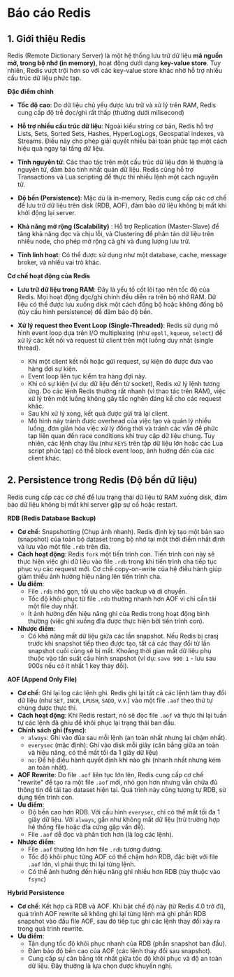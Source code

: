 # Báo cáo Redis 

## 1. Giới thiệu Redis

Redis (Remote Dictionary Server) là một hệ thống lưu trữ dữ liệu **mã nguồn mở, trong bộ nhớ (in memory)**, hoạt động dưới dạng **key-value store**. Tuy nhiên, Redis vượt trội hơn so với các key-value store khác nhờ hỗ trợ nhiều cấu trúc dữ liệu phức tạp. 

**Đặc điểm chính**

- **Tốc độ cao**: Do dữ liệu chủ yếu được lưu trữ và xử lý trên RAM, Redis cung cấp độ trễ đọc/ghi rất thấp (thường dưới milisecond)

- **Hỗ trợ nhiều cấu trúc dữ liệu**: Ngoài kiểu string cơ bản, Redis hỗ trợ Lists, Sets, Sorted Sets, Hashes, HyperLogLogs, Geospatial indexes, và Streams. Điều này cho phép giải quyết nhiều bài toán phức tạp một cách hiệu quả ngay tại tầng dữ liệu. 

- **Tính nguyên tử**: Các thao tác trên một cấu trúc dữ liệu đơn lẻ thường là nguyên tử, đảm bảo tính nhất quán dữ liệu. Redis cũng hỗ trợ Transactions và Lua scripting để thực thi nhiều lệnh một cách nguyên tử. 

- **Độ bền (Persistence)**: Mặc dù là in-memory, Redis cung cấp các cơ chế để lưu trữ dữ liệu trên disk (RDB, AOF), đảm bảo dữ liệu không bị mất khi khởi động lại server. 

- **Khả năng mở rộng (Scalability)** : Hỗ trợ Replication (Master-Slave) để tăng khả năng đọc và chịu lỗi, và Clustering để phân tán dữ liệu trên nhiều node, cho phép mở rộng cả ghi và đung lượng lưu trữ.

- **Tính linh hoạt**: Có thể được sử dụng như một database, cache, message broker, và nhiều vai trò khác. 

**Cơ chế hoạt động của Redis**

- **Lưu trữ dữ liệu trong RAM**: Đây là yếu tố cốt lõi tạo nên tốc độ của Redis. Mọi hoạt động đọc/ghi chính đều diễn ra trên bộ nhớ RAM. Dữ liệu có thể được lưu xuống disk một cách đồng bộ hoặc không đồng bộ (tùy cấu hình persistence) để đảm bảo độ bền. 

- **Xử lý request theo Event Loop (Single-Threaded)**: Redis sử dụng mô hình event loop dựa trên I/O multiplexing (như `epoll`, `kqueue`, `select`) để xử lý các kết nối và request từ client trên một luồng duy nhất (single thread). 

    - Khi một client kết nối hoặc gửi request, sự kiện đó được đưa vào hàng đợi sự kiện.
    - Event loop liên tục kiểm tra hàng đợi này.
    - Khi có sự kiện (ví dụ: dữ liệu đến từ socket), Redis xử lý lệnh tương ứng. Do các lệnh Redis thường rất nhanh (vì thao tác trên RAM), việc xử lý trên một luồng không gây tắc nghẽn đáng kể cho các request khác. 
    - Sau khi xử lý xong, kết quả được gửi trả lại client. 
    - Mô hình này tránh được overhead của việc tạo và quản lý nhiều luồng, đơn giản hóa việc xử lý đồng thời và tránh các vấn đề phức tạp liên quan đến race conditions khi truy cập dữ liệu chung. Tuy nhiên, các lệnh chạy lâu (như `KEYS` trên tập dữ liệu lớn hoặc các Lua script phức tạp) có thể block event loop, ảnh hưởng đến của các client khác. 

## 2. Persistence trong Redis (Độ bền dữ liệu)

Redis cung cấp các cơ chế để lưu trạng thái dữ liệu từ RAM xuống disk, đảm bảo dữ liệu không bị mất khi server gặp sự cố hoặc restart. 

**RDB (Redis Database Backup)**

- **Cơ chế**: Snapshotting (Chụp ảnh nhanh). Redis định kỳ tạo một bản sao (snapshot) của toàn bộ dataset trong bộ nhớ tại một thời điểm nhất định và lưu vào một file `.rdb` trên đĩa.
- **Cách hoạt động**: Redis `fork` một tiến trình con. Tiến trình con này sẽ thực hiện việc ghi dữ liệu vào file `.rdb` trong khi tiến trình cha tiếp tục phục vụ các request mới. Cơ chế copy-on-write của hệ điều hành giúp giảm thiểu ảnh hưởng hiệu năng lên tiến trình cha. 
- **Ưu điểm**: 
    - File `.rdb` nhỏ gọn, tối ưu cho việc backup và di chuyển. 
    - Tốc độ khôi phục từ file `.rdb` thường nhanh hơn AOF vì chỉ cần tải một file duy nhất. 
    - Ít ảnh hưởng đến hiệu năng ghi của Redis trong hoạt động bình thường (việc ghi xuống đĩa được thực hiện bởi tiến trình con).
- **Nhược điểm**: 
    - Có khả năng mất dữ liệu giữa các lần snapshot. Nếu Redis bị crasj trước khi snapshot tiếp theo được tạo, tất cả các thay đổi từ lần snapshot cuối cùng sẽ bị mất. Khoảng thời gian mất dữ liệu phụ thuộc vào tần suất cấu hình snapshot (ví dụ: `save 900 1` - lưu sau 900s nếu có ít nhất 1 key thay đổi). 

**AOF (Append Only File)**

- **Cơ chế**: Ghi lại log các lệnh ghi. Redis ghi lại tất cả các lệnh làm thay đổi dữ liệu (như `SET`, `INCR`, `LPUSH`, `SADD`, v.v.) vào một file `.aof` theo thứ tự chúng được thực thi. 
- **Cách hoạt động**: Khi Redis restart, nó sẽ đọc file `.aof` và thực thi lại tuần tự các lệnh đã ghiu để khôi phục lại trạng thái ban đầu. 
- **Chính sách ghi (fsync)**: 
    - `always`: Ghi vào đũa sau mỗi lệnh (an toàn nhất nhưng lại chậm nhất).
    - `everysec` (mặc định): Ghi vào disk mỗi giây (cân bằng giữa an toàn và hiệu năng, có thể mất tối đa 1 giây dữ liệu)
    - `no`: Để hệ điều hành quyết định khi nào ghi (nhanh nhất nhưng kém an toàn nhất).
- **AOF Rewrite**: Do file `.aof` liên tục lớn lên, Redis cung cấp cơ chế "rewrite" để tạo ra một file `.aof` mới, nhỏ gọn hơn nhưng vẫn chứa đủ thông tin để tái tạo dataset hiện tại. Quá trình này cũng tương tự RDB, sử dụng tiến trình con. 
- **Ưu điểm**: 
    - Độ bền cao hơn RDB. Với cấu hình `everysec`, chỉ có thể mất tối đa 1 giây dữ liệu. Với `always`, gần như không mất dữ liệu (trừ trường hợp hệ thống file hoặc đĩa cứng gặp vấn đề).
    - File `.aof` dễ đọc và phân tích hơn (là log các lệnh).
- **Nhược điểm**: 
    - File `.aof` thường lớn hơn file `.rdb` tương đương.
    - Tốc độ khôi phục từng AOF có thể chậm hơn RDB, đặc biệt với file `.aof` lớn, vì phải thực thi lại từng lệnh. 
    - Có thể ảnh hưởng đến hiệu năng ghi nhiều hơn RDB (tùy thuộc vào `fsync`)

**Hybrid Persistence**

- **Cơ chế**: Kết hợp cả RDB và AOF. Khi bật chế độ này (từ Redis 4.0 trở đi), quá trình AOF rewrite sẽ không ghi lại từng lệnh mà ghi phần RDB snapshot vào đầu file AOF, sau đó tiếp tục ghi các lệnh thay đổi xảy ra trong quá trình rewrite.
- **Ưu điểm**: 
    - Tận dụng tốc độ khôi phục nhanh của RDB (phần snapshot ban đầu).
    - Đảm bảo độ bền cao của AOF (các lệnh thay đổi sau snapshot).
    - Cung cấp sự cân bằng tốt nhất giữa tốc độ khôi phục và độ an toàn dữ liệu. Đây thường là lựa chọn được khuyến nghị. 
